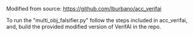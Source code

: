 Modified from source: https://github.com/lburbano/acc_verifai

To run the "multi_obj_falsifier.py" follow the steps included in acc_verifai, and, build the provided modified version of VerifAI in the repo.


